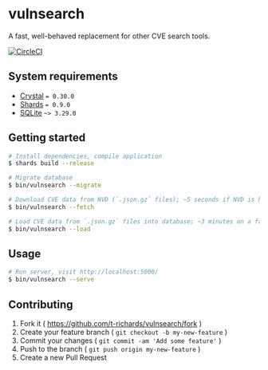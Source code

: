 # vulnsearch

A fast, well-behaved replacement for other CVE search tools.

[![CircleCI](https://circleci.com/gh/t-richards/vulnsearch.svg?style=svg)](https://circleci.com/gh/t-richards/vulnsearch)

## System requirements

- [Crystal][crystal] `= 0.30.0`
- [Shards][shards] `= 0.9.0`
- [SQLite][sqlite] `~> 3.29.0`

## Getting started

```bash
# Install dependencies, compile application
$ shards build --release

# Migrate database
$ bin/vulnsearch --migrate

# Download CVE data from NVD (`.json.gz` files); ~5 seconds if NVD is having a good day.
$ bin/vulnsearch --fetch

# Load CVE data from `.json.gz` files into database; ~3 minutes on a fast machine.
$ bin/vulnsearch --load
```

## Usage

```bash
# Run server, visit http://localhost:5000/
$ bin/vulnsearch --serve
```

## Contributing

1. Fork it ( https://github.com/t-richards/vulnsearch/fork )
2. Create your feature branch ( `git checkout -b my-new-feature` )
3. Commit your changes ( `git commit -am 'Add some feature'` )
4. Push to the branch ( `git push origin my-new-feature` )
5. Create a new Pull Request

[crystal]: https://crystal-lang.org/
[shards]: https://github.com/crystal-lang/shards
[sqlite]: https://www.sqlite.org/
